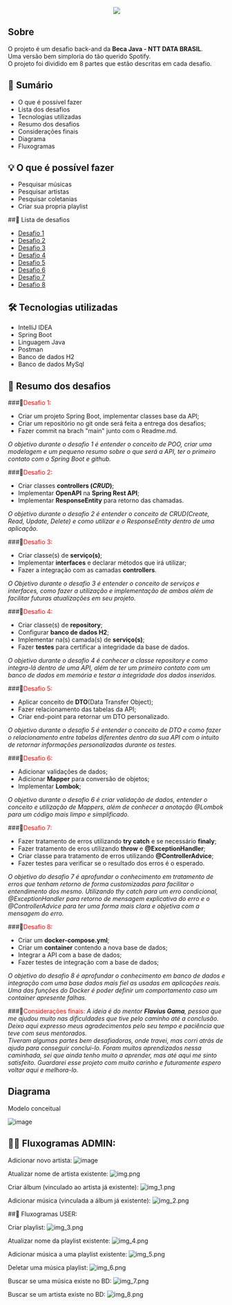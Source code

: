 
<center>
<img src="https://user-images.githubusercontent.com/96309673/153507245-372d54f1-1c31-4d01-84f1-e96ff9dcb9f4.png">
</center>


## Sobre 

O projeto é um desafio back-and da **Beca Java - NTT DATA BRASIL**. 
<br>Uma versão bem simploria do tão querido Spotify.</br>
O projeto foi dividido em 8 partes que estão descritas em cada desafio.




## 📖 Sumário 

- O que é possível fazer
- Lista dos desafios
- Tecnologias utilizadas
- Resumo dos desafios
- Considerações finais
- Diagrama
- Fluxogramas

## 💡 O que é possível fazer
- Pesquisar músicas
- Pesquisar artistas
- Pesquisar coletanias
- Criar sua propria playlist

##📑 Lista de desafios
- [Desafio 1](https://github.com/almeidaguil/becaDesafioGuilherme/tree/desafio1) <br>
- [Desafio 2](https://github.com/almeidaguil/becaDesafioGuilherme/tree/desafio2) <br>
- [Desafio 3](https://github.com/almeidaguil/becaDesafioGuilherme/tree/Desafio3) <br>
- [Desafio 4](https://github.com/almeidaguil/becaDesafioGuilherme/tree/Desafio4) <br>
- [Desafio 5](https://github.com/almeidaguil/becaDesafioGuilherme/tree/Desafio5) <br>
- [Desafio 6](https://github.com/almeidaguil/becaDesafioGuilherme/tree/Desafio6) <br>
- [Desafio 7](https://github.com/almeidaguil/becaDesafioGuilherme/tree/Desafio7) <br>
- [Desafio 8](https://github.com/almeidaguil/becaDesafioGuilherme/tree/Desafio8) <br>


## 🛠 Tecnologias utilizadas
- IntelliJ IDEA
- Spring Boot
- Linguagem Java
- Postman
- Banco de dados H2
- Banco de dados MySql


## 📃 Resumo dos desafios
###🎯<span style="color:red">Desafio 1: </span>
- Criar um projeto Spring Boot, implementar classes base da API;
- Criar um repositório no git onde será feita a entrega dos desafios;
- Fazer commit na brach "main" junto com o Readme.md.
<p><i>O objetivo durante o desafio 1 é entender o conceito de POO, criar uma modelagem e um 
pequeno resumo sobre o que será a API, ter o primeiro contato com o Spring Boot e github.</i> </p>

###🎯<span style="color:red">Desafio 2: </span>
- Criar classes **controllers (_CRUD_)**;
- Implementar **OpenAPI** na **Spring Rest API**;
- Implementar **ResponseEntity** para retorno das chamadas.

_O objetivo durante o desafio 2 é entender o conceito de CRUD(Create, Read, Update, Delete) e como 
utilizar e o ResponseEntity dentro de uma aplicação._

###🎯<span style="color:red">Desafio 3: </span>
- Criar classe(s) de **serviço(s)**;
- Implementar **interfaces** e declarar métodos que irá utilizar;
- Fazer a integração com as camadas **controllers**.

_O Objetivo durante o desafio 3 é entender o conceito de serviços e interfaces, como fazer a utilização
e implementação de ambos além de facilitar futuras atualizações em seu projeto._

###🎯<span style="color:red">Desafio 4: </span>
- Criar classe(s) de **repository**;
- Configurar **banco de dados H2**;
- Implementar na(s) camada(s) de **serviço(s)**;
- Fazer **testes** para certificar a integridade da base de dados.

_O objetivo durante o desafio 4 é conhecer a classe repository e como integra-lá dentro de uma API,
além de ter um primeiro contato com um banco de dados em memória e testar a integridade dos dados 
inseridos._

###🎯<span style="color:red">Desafio 5: </span>
- Aplicar conceito de **DTO**(Data Transfer Object);
- Fazer relacionamento das tabelas da API;
- Criar end-point para retornar um DTO personalizado.

_O objetivo durante o desafio 5 é entender o conceito de DTO e como fazer o relacionamento entre tabelas
diferentes dentro da sua API com o intuito de retornar informações personalizadas durante os testes._

###🎯<span style="color:red">Desafio 6: </span>
- Adicionar validações de dados;
- Adicionar **Mapper** para conversão de objetos;
- Implementar **Lombok**;

_O objetivo durante o desafio 6 é criar validação de dados, entender o conceito e utilização de Mappers,
além de conhecer a anotação @Lombok para um código mais limpo e simplificado._

###🎯<span style="color:red">Desafio 7: </span>
- Fazer tratamento de erros utilizando **try catch** e se necessário **finaly**;
- Fazer tratamento de eros utilizando **throw** e **@ExceptionHandler**;
- Criar classe para tratamento de erros utilizando **@ControllerAdvice**;
- Fazer testes para verificar se o resultado dos erros é o esperado.

_O objetivo do desafio 7 é aprofundar o conhecimento em tratamento de erros que tenham retorno
de forma customizadas para facilitar o entendimento dos mesmo. Utilizando thy catch para um erro 
condicional, @ExceptionHandler para retorno de mensagem explicativa do erro e o @ControllerAdvice
para ter uma forma mais clara e objetiva com a mensagem do erro._

###🎯<span style="color:red">Desafio 8: </span>
- Criar um **docker-compose.yml**;
- Criar um **container** contendo a nova base de dados;
- Integrar a API com a base de dados;
- Fazer testes de integração com a base de dados;

_O objetivo do desafio 8 é aprofundar o conhecimento em banco de dados e integração com uma
base dados mais fiel as usadas em aplicações reais. Uma das funções do Docker é poder definir um comportamento
caso um container apresente falhas._

###🙌<span style="color:red">Considerações finais: </span>
_A ideia é do mentor **Flavius Gama**, pessoa que me ajudou muito
nas dificuldades que tive pelo caminho até a conclusão. Deixo aqui expresso meus agradecimentos
pelo seu tempo e paciência que teve com seus mentorados. <br>
Tiveram algumas partes bem desafiadoras, onde travei, mas corri atrás de ajuda para conseguir
conclui-lo. Foram muitos aprendizados nessa caminhada, sei que ainda tenho muito a
aprender, mas até aqui me sinto satisfeito. Guardarei esse projeto com
muito carinho e futuramente espero voltar aqui e melhora-lo._

## Diagrama
Modelo conceitual

![image](https://user-images.githubusercontent.com/96309673/150388031-daff104f-dd59-46bf-9ac2-fa67d4589c5f.png)

## 👨‍🔧 Fluxogramas ADMIN:

Adicionar novo artista:
![image](https://user-images.githubusercontent.com/96309673/152421556-296adf00-fbe6-4534-8d22-b2587a722145.png)

Atualizar nome de artista existente:
![img.png](img.png)

Criar álbum (vinculado ao artista já existente):
![img_1.png](img_1.png)

Adicionar música (vinculada a álbum já existente):
![img_2.png](img_2.png)

##🧔 Fluxogramas USER:

Criar playlist:
![img_3.png](img_3.png)

Atualizar nome da playlist existente:
![img_4.png](img_4.png)

Adicionar música a uma playlist existente:
![img_5.png](img_5.png)

Deletar uma música playlist:
![img_6.png](img_6.png)

Buscar se uma música existe no BD:
![img_7.png](img_7.png)

Buscar se um artista existe no BD:
![img_8.png](img_8.png)

